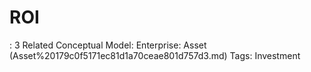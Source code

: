 # ROI

: 3
Related Conceptual Model: Enterprise: Asset (Asset%20179c0f5171ec81d1a70ceae801d757d3.md)
Tags: Investment